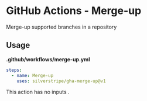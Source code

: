 # GitHub Actions - Merge-up

Merge-up supported branches in a repository

## Usage

**.github/workflows/merge-up.yml**
```yml
steps:
  - name: Merge-up
    uses: silverstripe/gha-merge-up@v1
```

This action has no inputs
.
